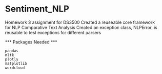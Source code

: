 # Sentiment_NLP
Homework 3 assignment for DS3500
Created a reuseable core framework for NLP Comparative Text Analysis
Created an exception class, NLPError, is reusable to test exceptions for different parsers

*** Packages Needed ***
```
pandas
nltk
plotly
matplotlib
wordcloud
```

